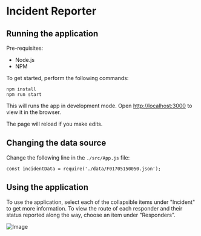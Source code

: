 # Incident Reporter

## Running the application
Pre-requisites:
- Node.js
- NPM

To get started, perform the following commands:

```
npm install
npm run start
````

This will runs the app in development mode.
Open [http://localhost:3000](http://localhost:3000) to view it in the browser.

The page will reload if you make edits.

## Changing the data source
Change the following line in the `./src/App.js` file:

```
const incidentData = require('./data/F01705150050.json');
```


## Using the application

To use the application, select each of the collapsible items under "Incident" to get more information. To view the route of each responder and their status reported along the way, choose an item under "Responders".

![Image](screenshot.png)